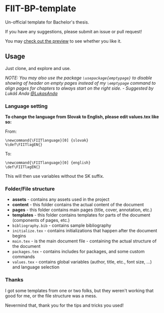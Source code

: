 # FIIT-BP-template

Un-official template for Bachelor's thesis.

If you have any suggestions, please submit an issue or pull request!

You may [check out the preview](preview.pdf) to see whether you like it.

## Usage

Just clone, and explore and use.

*NOTE: You may also use the package `\usepackage{emptypage}` to disable showing of header on empty pages instead of my `\emptypage` command to align pages for chapters to always start on the right side. - Suggested by Lukáš Anda [@LukasAnda](https://github.com/LukasAnda)*

### Language setting

__To change the language from Slovak to English, please edit values.tex like so:__

From:
```
\newcommand{\FIITlanguage}[0] {slovak}
%\def\FIITlagEN{}
```

To:
```
\newcommand{\FIITlanguage}[0] {english}
\def\FIITlagEN{}
```

This will then use variables without the SK suffix.


### Folder/File structure

- __assets__ - contains any assets used in the project
- __content__ - this folder contains the actual content of the document
- __pages__ - this folder contains main pages (title, cover, annotation, etc.)
- __templates__ - this folder contains templates for parts of the document (components of pages, etc.)
- `bibliography.bib` - contains sample bibliography
- `initialize.tex` - contains initializations that happen after the document begins
- `main.tex` - is the main document file - containing the actual structure of the document
- `packages.tex` - contains includes for packages, and some custom commands
- `values.tex` - contains global variables (author, title, etc., font size, ...) and language selection


### Thanks
I got some templates from one or two folks, but they weren't working that good for me, or the file structure was a mess.

Nevermind that, thank you for the tips and tricks you used!
